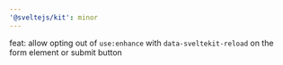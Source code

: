 ```yaml
---
'@sveltejs/kit': minor
---
```


feat: allow opting out of `use:enhance` with `data-sveltekit-reload` on the form element or submit button
